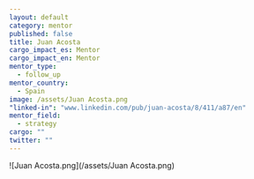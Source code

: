 ```yaml
---
layout: default
category: mentor
published: false
title: Juan Acosta
cargo_impact_es: Mentor
cargo_impact_en: Mentor
mentor_type: 
  - follow_up
mentor_country: 
  - Spain
image: /assets/Juan Acosta.png
"linked-in": "www.linkedin.com/pub/juan-acosta/8/411/a87/en"
mentor_field: 
  - strategy
cargo: ""
twitter: ""
---
```



![Juan Acosta.png](/assets/Juan Acosta.png)
